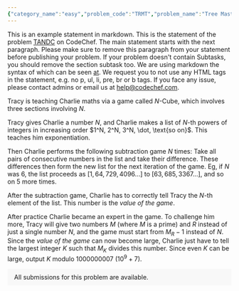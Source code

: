 ```yaml
---
{"category_name":"easy","problem_code":"TRMT","problem_name":"Tree Master","problemComponents":{"constraints":"- $1\\le T\\le 10^3$\n- $2 \\le N \\le 2\\cdot10^5$\n- $1 \\le Q \\le 2\\cdot10^5$\n- $1 \\le A_i,W_i \\le 10^4$\n- $1\\le u_i,v_i,x_i,y_i\\le N$\n- $x_i\\ne y_i$\n- $u_i\\ne v_i$\n- The sum of $N$ across all test cases does not exceed $2\\cdot 10^5$.\n- The sum of $Q$ across all test cases does not exceed $2\\cdot 10^5$.\n","constraintsState":true,"subtasks":"- **Subtask #1 (20 points):** $u_i=i,v_i=i+1$\n- **Subtask #2 (80 points):** Original constraints\n","subtasksState":true,"inputFormat":"- The first line of input contains a single integer $T$, denoting the number of test cases. The description of $T$ test cases follows.\n- The first line contains two integers $N$ and $Q$.\n- The second line contains $N$ integers $A_1,A_2,\\dots,A_N$.\n- Each of the next $N-1$ lines contains three integers $u_i$, $v_i$ and $W_i$.\n- Each of the next $Q$ lines contains two integers $x_i$ and $y_i$.","inputFormatState":true,"outputFormat":"For each query, print the answer to it on a new line.","outputFormatState":true,"sampleTestCases":{"0":{"id":1,"input":"2\n5 2\n5 3 3 1 2\n1 2 2\n2 3 1\n2 4 1\n1 5 2\n4 5\n5 4\n10 5\n3 6 9 2 3 8 3 7 9 7\n1 2 4\n1 3 6\n1 4 8\n4 5 9\n1 6 2\n5 7 3\n3 8 7\n3 9 2\n7 10 9\n9 2\n2 1\n8 5\n3 2\n3 10","output":"1\n-1\n-96\n-12\n-252\n-24\n-69","explanation":"**Test Case $1$:** \n- For the first query, $\\operatorname{V}(4,5)=\\{4,2,1,5\\}$. The answer is $1\\cdot(0-5)+3\\cdot(1-4)+5\\cdot(3-2)+2\\cdot(5-0)=1$\n- For the second query, $\\operatorname{V}(5,4)=\\{5,1,2,4\\}$. The answer is $2\\cdot(0-5)+5\\cdot(2-3)+3\\cdot(4-1)+1\\cdot(5-0)=-1$","isDeleted":false}}},"video_editorial_url":"https://youtu.be/J9xfT9f-4kk","languages_supported":{"0":"CPP14","1":"C","2":"JAVA","3":"PYTH 3.6","4":"CPP17","5":"PYTH","6":"PYP3","7":"CS2","8":"ADA","9":"PYPY","10":"TEXT","11":"PAS fpc","12":"NODEJS","13":"RUBY","14":"PHP","15":"GO","16":"HASK","17":"TCL","18":"PERL","19":"SCALA","20":"LUA","21":"kotlin","22":"BASH","23":"JS","24":"LISP sbcl","25":"rust","26":"PAS gpc","27":"BF","28":"CLOJ","29":"R","30":"D","31":"CAML","32":"FORT","33":"ASM","34":"swift","35":"FS","36":"WSPC","37":"LISP clisp","38":"SQL","39":"SCM guile","40":"PERL6","41":"ERL","42":"CLPS","43":"ICK","44":"NICE","45":"PRLG","46":"ICON","47":"COB","48":"SCM chicken","49":"PIKE","50":"SCM qobi","51":"ST","52":"SQLQ","53":"NEM"},"max_timelimit":1.5,"source_sizelimit":50000,"problem_author":"mazihang2022","problem_tester":"","date_added":"10-01-2022","tags":{"0":"easy","1":"jan222","2":"mazihang2022"},"problem_difficulty_level":"Easy-Medium","best_tag":"","editorial_url":"https://discuss.codechef.com/problems/TRMT","time":{"view_start_date":1642411800,"submit_start_date":1642411800,"visible_start_date":1642411800,"end_date":1735669800},"is_direct_submittable":false,"problemDiscussURL":"https://discuss.codechef.com/search?q=TRMT","is_proctored":false,"visitedContests":{},"layout":"problem"}
---
```

This is an example statement in markdown. This is the statement of the problem [TANDC](https://codechef.com/problems/TANDC) on CodeChef. The main statement starts with the next paragraph. Please make sure to remove this paragraph from your statement before publishing your problem. If your problem doesn't contain Subtasks, you should remove the section subtask too. We are using markdown the syntax of which can be seen [at](https://github.com/showdownjs/showdown/wiki/Showdown's-Markdown-syntax). We request you to not use any HTML tags in the statement, e.g. no p, ul, li, pre, br or b tags. If you face any issue, please contact admins or email us at help@codechef.com.

Tracy is teaching Charlie maths via a game called $N$-Cube, which involves three sections involving $N$.

Tracy gives Charlie a number $N$, and Charlie makes a list of $N$-th powers of integers in increasing order $1^N, 2^N, 3^N, \dot, \text{so on}$. This teaches him exponentiation.

Then Charlie performs the following subtraction game $N$ times: Take all pairs of consecutive numbers in the list and take their difference. These differences then form the new list for the next iteration of the game. Eg, if $N$ was 6, the list proceeds as $[1, 64, 729, 4096 ... ]$ to $[63, 685, 3367 ...]$, and so on $5$ more times.

After the subtraction game, Charlie has to correctly tell Tracy the $N$-th element of the list. This number is the *value of the game*.

After practice Charlie became an expert in the game. To challenge him more, Tracy will give two numbers $M$ (where $M$ is a prime) and $R$ instead of just a single number $N$, and the game must start from $M_R - 1$ instead of $N$. Since the *value of the game* can now become large, Charlie just have to tell the largest integer $K$ such that $M_K$ divides this number. Since even $K$ can be large, output $K$ modulo 1000000007 ($10^9 + 7$).

<aside style='background: #f8f8f8;padding: 10px 15px;'><div>All submissions for this problem are available.</div></aside>